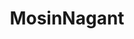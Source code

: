---
title: MosinNagant
crosslinks:
- Gunsforsale
- OldSchoolCool
- SKS
- PropagandaPosters
- gundeals
- Suomi
- guns
- shittytechnicals
---